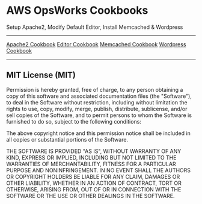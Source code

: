 # AWS OpsWorks Cookbooks

Setup Apache2, Modify Default Editor, Install Memcached & Wordpress

----

[Apache2 Cookbook](https://github.com/tribalNerd/opsworks-cookbooks/tree/master/wordpress)
[Editor Cookbook](https://github.com/tribalNerd/opsworks-cookbooks/tree/master/editor)
[Memcached Cookbook](https://github.com/tribalNerd/opsworks-cookbooks/tree/master/memcached)
[Wordpress Cookbook](https://github.com/tribalNerd/opsworks-cookbooks/tree/master/wordpress)

----

## MIT License (MIT)

Permission is hereby granted, free of charge, to any person obtaining a copy
of this software and associated documentation files (the "Software"), to deal
in the Software without restriction, including without limitation the rights
to use, copy, modify, merge, publish, distribute, sublicense, and/or sell
copies of the Software, and to permit persons to whom the Software is
furnished to do so, subject to the following conditions:

The above copyright notice and this permission notice shall be included in all
copies or substantial portions of the Software.

THE SOFTWARE IS PROVIDED "AS IS", WITHOUT WARRANTY OF ANY KIND, EXPRESS OR
IMPLIED, INCLUDING BUT NOT LIMITED TO THE WARRANTIES OF MERCHANTABILITY,
FITNESS FOR A PARTICULAR PURPOSE AND NONINFRINGEMENT. IN NO EVENT SHALL THE
AUTHORS OR COPYRIGHT HOLDERS BE LIABLE FOR ANY CLAIM, DAMAGES OR OTHER
LIABILITY, WHETHER IN AN ACTION OF CONTRACT, TORT OR OTHERWISE, ARISING FROM,
OUT OF OR IN CONNECTION WITH THE SOFTWARE OR THE USE OR OTHER DEALINGS IN THE
SOFTWARE.